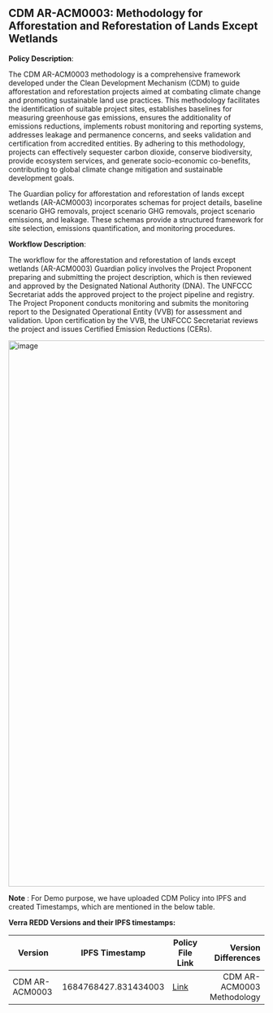 ## CDM AR-ACM0003: Methodology for Afforestation and Reforestation of Lands Except Wetlands

**Policy Description**: 

The CDM AR-ACM0003 methodology is a comprehensive framework developed under the Clean Development Mechanism (CDM) to guide afforestation and reforestation projects aimed at combating climate change and promoting sustainable land use practices. This methodology facilitates the identification of suitable project sites, establishes baselines for measuring greenhouse gas emissions, ensures the additionality of emissions reductions, implements robust monitoring and reporting systems, addresses leakage and permanence concerns, and seeks validation and certification from accredited entities. By adhering to this methodology, projects can effectively sequester carbon dioxide, conserve biodiversity, provide ecosystem services, and generate socio-economic co-benefits, contributing to global climate change mitigation and sustainable development goals.

The Guardian policy for afforestation and reforestation of lands except wetlands (AR-ACM0003) incorporates schemas for project details, baseline scenario GHG removals, project scenario GHG removals, project scenario emissions, and leakage. These schemas provide a structured framework for site selection, emissions quantification, and monitoring procedures.

**Workflow Description**:

The workflow for the afforestation and reforestation of lands except wetlands (AR-ACM0003) Guardian policy involves the Project Proponent preparing and submitting the project description, which is then reviewed and approved by the Designated National Authority (DNA). The UNFCCC Secretariat adds the approved project to the project pipeline and registry. The Project Proponent conducts monitoring and submits the monitoring report to the Designated Operational Entity (VVB) for assessment and validation. Upon certification by the VVB, the UNFCCC Secretariat reviews the project and issues Certified Emission Reductions (CERs).

<img width="1074" alt="image" src="https://github.com/hashgraph/guardian/assets/79293833/ca1f586e-ad42-46f9-82bd-cd47e9dfaa5f">

**Note** :
For Demo purpose, we have uploaded CDM Policy into IPFS and created Timestamps, which are mentioned in the below table.

**Verra REDD Versions and their IPFS timestamps:**

| Version | IPFS Timestamp | Policy File Link | Version Differences |
|---|---|---|---:|
| CDM AR-ACM0003  | 1684768427.831434003 | [Link](https://github.com/hashgraph/guardian/blob/main/Methodology%20Library/CDM/CDM.policy) | CDM AR-ACM0003 Methodology |

